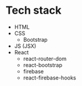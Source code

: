 # Tech stack
- HTML
- CSS
  - Bootstrap
- JS (JSX)
- React
  - react-router-dom
  - react-bootstrap
  - firebase
  - react-firebase-hooks
